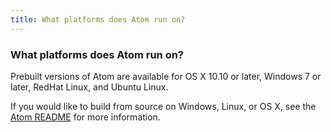 ```yaml
---
title: What platforms does Atom run on?
---
```


### What platforms does Atom run on?

Prebuilt versions of Atom are available for OS X 10.10 or later, Windows 7 or later, RedHat Linux, and Ubuntu Linux.

If you would like to build from source on Windows, Linux, or OS X, see the [Atom README](https://github.com/atom/atom/blob/master/README.md#building) for more information.

